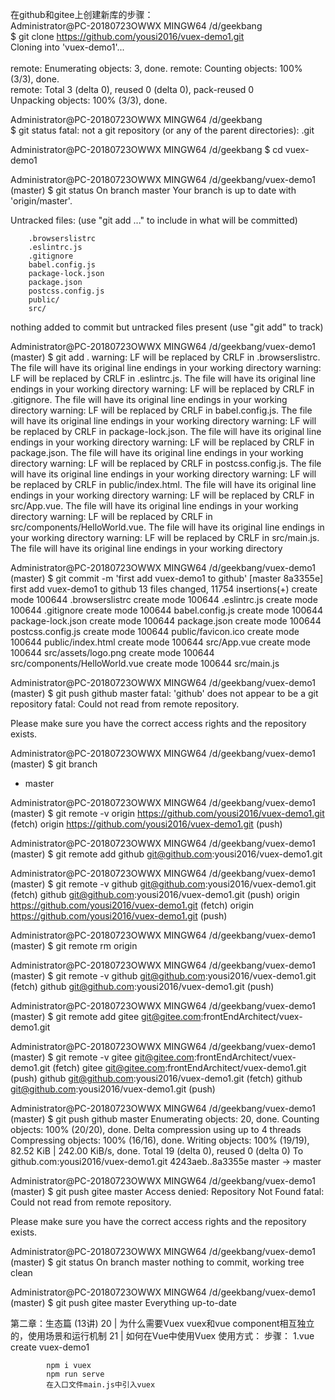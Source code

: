 
在github和gitee上创建新库的步骤：<br>
Administrator@PC-20180723OWWX MINGW64 /d/geekbang<br>
$ git clone https://github.com/yousi2016/vuex-demo1.git<br>
Cloning into 'vuex-demo1'...<br><br>
remote: Enumerating objects: 3, done.
remote: Counting objects: 100% (3/3), done.<br>
remote: Total 3 (delta 0), reused 0 (delta 0), pack-reused 0<br>
Unpacking objects: 100% (3/3), done.<br>

Administrator@PC-20180723OWWX MINGW64 /d/geekbang<br>
$ git status
fatal: not a git repository (or any of the parent directories): .git

Administrator@PC-20180723OWWX MINGW64 /d/geekbang
$ cd vuex-demo1

Administrator@PC-20180723OWWX MINGW64 /d/geekbang/vuex-demo1 (master)
$ git status
On branch master
Your branch is up to date with 'origin/master'.

Untracked files:
  (use "git add <file>..." to include in what will be committed)

        .browserslistrc
        .eslintrc.js
        .gitignore
        babel.config.js
        package-lock.json
        package.json
        postcss.config.js
        public/
        src/

nothing added to commit but untracked files present (use "git add" to track)

Administrator@PC-20180723OWWX MINGW64 /d/geekbang/vuex-demo1 (master)
$ git add .
warning: LF will be replaced by CRLF in .browserslistrc.
The file will have its original line endings in your working directory
warning: LF will be replaced by CRLF in .eslintrc.js.
The file will have its original line endings in your working directory
warning: LF will be replaced by CRLF in .gitignore.
The file will have its original line endings in your working directory
warning: LF will be replaced by CRLF in babel.config.js.
The file will have its original line endings in your working directory
warning: LF will be replaced by CRLF in package-lock.json.
The file will have its original line endings in your working directory
warning: LF will be replaced by CRLF in package.json.
The file will have its original line endings in your working directory
warning: LF will be replaced by CRLF in postcss.config.js.
The file will have its original line endings in your working directory
warning: LF will be replaced by CRLF in public/index.html.
The file will have its original line endings in your working directory
warning: LF will be replaced by CRLF in src/App.vue.
The file will have its original line endings in your working directory
warning: LF will be replaced by CRLF in src/components/HelloWorld.vue.
The file will have its original line endings in your working directory
warning: LF will be replaced by CRLF in src/main.js.
The file will have its original line endings in your working directory

Administrator@PC-20180723OWWX MINGW64 /d/geekbang/vuex-demo1 (master)
$ git commit -m 'first add vuex-demo1 to github'
[master 8a3355e] first add vuex-demo1 to github
 13 files changed, 11754 insertions(+)
 create mode 100644 .browserslistrc
 create mode 100644 .eslintrc.js
 create mode 100644 .gitignore
 create mode 100644 babel.config.js
 create mode 100644 package-lock.json
 create mode 100644 package.json
 create mode 100644 postcss.config.js
 create mode 100644 public/favicon.ico
 create mode 100644 public/index.html
 create mode 100644 src/App.vue
 create mode 100644 src/assets/logo.png
 create mode 100644 src/components/HelloWorld.vue
 create mode 100644 src/main.js

Administrator@PC-20180723OWWX MINGW64 /d/geekbang/vuex-demo1 (master)
$ git push github master
fatal: 'github' does not appear to be a git repository
fatal: Could not read from remote repository.

Please make sure you have the correct access rights
and the repository exists.

Administrator@PC-20180723OWWX MINGW64 /d/geekbang/vuex-demo1 (master)
$ git branch
* master

Administrator@PC-20180723OWWX MINGW64 /d/geekbang/vuex-demo1 (master)
$ git remote -v
origin  https://github.com/yousi2016/vuex-demo1.git (fetch)
origin  https://github.com/yousi2016/vuex-demo1.git (push)

Administrator@PC-20180723OWWX MINGW64 /d/geekbang/vuex-demo1 (master)
$ git remote add github git@github.com:yousi2016/vuex-demo1.git

Administrator@PC-20180723OWWX MINGW64 /d/geekbang/vuex-demo1 (master)
$ git remote -v
github  git@github.com:yousi2016/vuex-demo1.git (fetch)
github  git@github.com:yousi2016/vuex-demo1.git (push)
origin  https://github.com/yousi2016/vuex-demo1.git (fetch)
origin  https://github.com/yousi2016/vuex-demo1.git (push)

Administrator@PC-20180723OWWX MINGW64 /d/geekbang/vuex-demo1 (master)
$ git remote rm origin

Administrator@PC-20180723OWWX MINGW64 /d/geekbang/vuex-demo1 (master)
$ git remote -v
github  git@github.com:yousi2016/vuex-demo1.git (fetch)
github  git@github.com:yousi2016/vuex-demo1.git (push)

Administrator@PC-20180723OWWX MINGW64 /d/geekbang/vuex-demo1 (master)
$  git remote add gitee git@gitee.com:frontEndArchitect/vuex-demo1.git

Administrator@PC-20180723OWWX MINGW64 /d/geekbang/vuex-demo1 (master)
$ git remote -v
gitee   git@gitee.com:frontEndArchitect/vuex-demo1.git (fetch)
gitee   git@gitee.com:frontEndArchitect/vuex-demo1.git (push)
github  git@github.com:yousi2016/vuex-demo1.git (fetch)
github  git@github.com:yousi2016/vuex-demo1.git (push)

Administrator@PC-20180723OWWX MINGW64 /d/geekbang/vuex-demo1 (master)
$ git push github master
Enumerating objects: 20, done.
Counting objects: 100% (20/20), done.
Delta compression using up to 4 threads
Compressing objects: 100% (16/16), done.
Writing objects: 100% (19/19), 82.52 KiB | 242.00 KiB/s, done.
Total 19 (delta 0), reused 0 (delta 0)
To github.com:yousi2016/vuex-demo1.git
   4243aeb..8a3355e  master -> master

Administrator@PC-20180723OWWX MINGW64 /d/geekbang/vuex-demo1 (master)
$ git push gitee master
Access denied: Repository Not Found
fatal: Could not read from remote repository.

Please make sure you have the correct access rights
and the repository exists.

Administrator@PC-20180723OWWX MINGW64 /d/geekbang/vuex-demo1 (master)
$ git status
On branch master
nothing to commit, working tree clean

Administrator@PC-20180723OWWX MINGW64 /d/geekbang/vuex-demo1 (master)
$ git push gitee master
Everything up-to-date

第二章：生态篇 (13讲)
    20 | 为什么需要Vuex
        vuex和vue component相互独立的，使用场景和运行机制
    21 | 如何在Vue中使用Vuex
        使用方式：
        步骤：
            1.vue create vuex-demo1

            npm i vuex
            npm run serve
            在入口文件main.js中引入vuex


